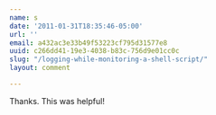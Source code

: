 ```yaml
---
name: s
date: '2011-01-31T18:35:46-05:00'
url: ''
email: a432ac3e33b49f53223cf795d31577e8
uuid: c266dd41-19e3-4038-b83c-756d9e01cc0c
slug: "/logging-while-monitoring-a-shell-script/"
layout: comment

---
```


Thanks. This was helpful!
